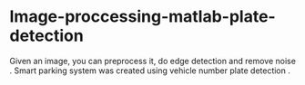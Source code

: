# Image-proccessing-matlab-plate-detection
Given an image, you can preprocess it, do edge detection and remove noise . 
Smart parking system was created using vehicle number plate detection .

